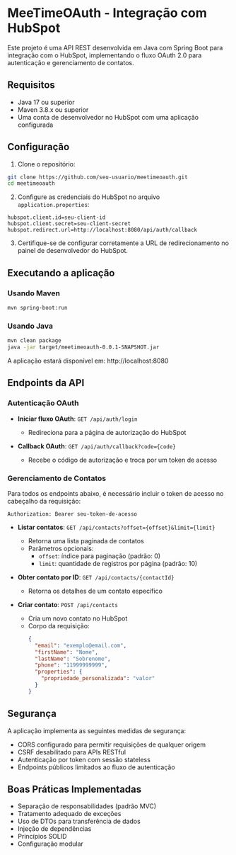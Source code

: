 # MeeTimeOAuth - Integração com HubSpot

Este projeto é uma API REST desenvolvida em Java com Spring Boot para integração com o HubSpot, implementando o fluxo OAuth 2.0 para autenticação e gerenciamento de contatos.

## Requisitos

- Java 17 ou superior
- Maven 3.8.x ou superior
- Uma conta de desenvolvedor no HubSpot com uma aplicação configurada

## Configuração

1. Clone o repositório:
```bash
git clone https://github.com/seu-usuario/meetimeoauth.git
cd meetimeoauth
```

2. Configure as credenciais do HubSpot no arquivo `application.properties`:
```properties
hubspot.client.id=seu-client-id
hubspot.client.secret=seu-client-secret
hubspot.redirect.url=http://localhost:8080/api/auth/callback
```

3. Certifique-se de configurar corretamente a URL de redirecionamento no painel de desenvolvedor do HubSpot.

## Executando a aplicação

### Usando Maven

```bash
mvn spring-boot:run
```

### Usando Java

```bash
mvn clean package
java -jar target/meetimeoauth-0.0.1-SNAPSHOT.jar
```

A aplicação estará disponível em: http://localhost:8080

## Endpoints da API

### Autenticação OAuth

- **Iniciar fluxo OAuth**: `GET /api/auth/login`
  - Redireciona para a página de autorização do HubSpot

- **Callback OAuth**: `GET /api/auth/callback?code={code}`
  - Recebe o código de autorização e troca por um token de acesso

### Gerenciamento de Contatos

Para todos os endpoints abaixo, é necessário incluir o token de acesso no cabeçalho da requisição:
```
Authorization: Bearer seu-token-de-acesso
```

- **Listar contatos**: `GET /api/contacts?offset={offset}&limit={limit}`
  - Retorna uma lista paginada de contatos
  - Parâmetros opcionais:
    - `offset`: índice para paginação (padrão: 0)
    - `limit`: quantidade de registros por página (padrão: 10)

- **Obter contato por ID**: `GET /api/contacts/{contactId}`
  - Retorna os detalhes de um contato específico

- **Criar contato**: `POST /api/contacts`
  - Cria um novo contato no HubSpot
  - Corpo da requisição:
    ```json
    {
      "email": "exemplo@email.com",
      "firstName": "Nome",
      "lastName": "Sobrenome",
      "phone": "11999999999",
      "properties": {
        "propriedade_personalizada": "valor"
      }
    }
    ```

## Segurança

A aplicação implementa as seguintes medidas de segurança:

- CORS configurado para permitir requisições de qualquer origem
- CSRF desabilitado para APIs RESTful
- Autenticação por token com sessão stateless
- Endpoints públicos limitados ao fluxo de autenticação

## Boas Práticas Implementadas

- Separação de responsabilidades (padrão MVC)
- Tratamento adequado de exceções
- Uso de DTOs para transferência de dados
- Injeção de dependências
- Princípios SOLID
- Configuração modular 